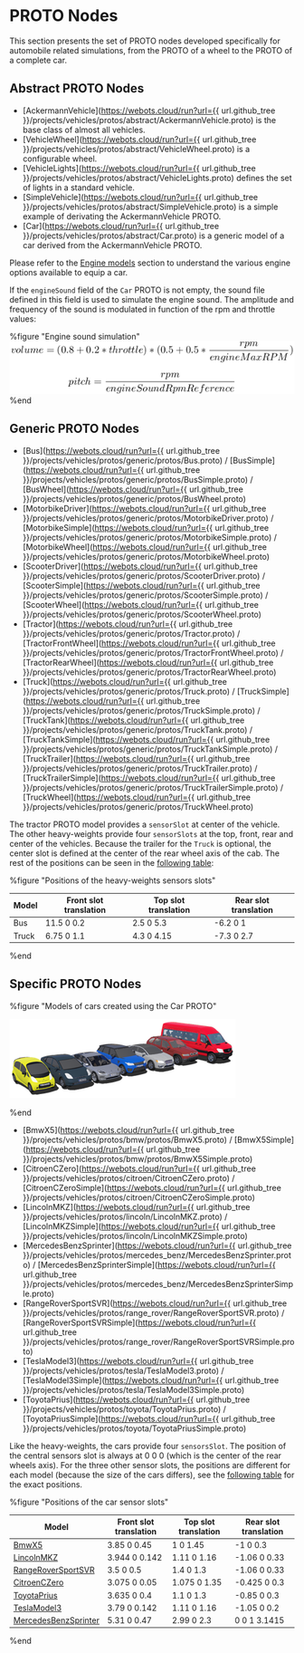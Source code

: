 # PROTO Nodes

This section presents the set of PROTO nodes developed specifically for automobile related simulations, from the PROTO of a wheel to the PROTO of a complete car.

## Abstract PROTO Nodes
- [AckermannVehicle](https://webots.cloud/run?url={{ url.github_tree }}/projects/vehicles/protos/abstract/AckermannVehicle.proto) is the base class of almost all vehicles.
- [VehicleWheel](https://webots.cloud/run?url={{ url.github_tree }}/projects/vehicles/protos/abstract/VehicleWheel.proto) is a configurable wheel.
- [VehicleLights](https://webots.cloud/run?url={{ url.github_tree }}/projects/vehicles/protos/abstract/VehicleLights.proto) defines the set of lights in a standard vehicle.
- [SimpleVehicle](https://webots.cloud/run?url={{ url.github_tree }}/projects/vehicles/protos/abstract/SimpleVehicle.proto) is a simple example of derivating the AckermannVehicle PROTO.
- [Car](https://webots.cloud/run?url={{ url.github_tree }}/projects/vehicles/protos/abstract/Car.proto) is a generic model of a car derived from the AckermannVehicle PROTO.

Please refer to the [Engine models](driver-library.md#engine-models) section to understand the various engine options available to equip a car.

If the `engineSound` field of the `Car` PROTO is not empty, the sound file defined in this field is used to simulate the engine sound.
The amplitude and frequency of the sound is modulated in function of the rpm and throttle values:

%figure "Engine sound simulation"
![engine_sound.png](images/engine_sound.png)
%end


## Generic PROTO Nodes

- [Bus](https://webots.cloud/run?url={{ url.github_tree }}/projects/vehicles/protos/generic/protos/Bus.proto) / [BusSimple](https://webots.cloud/run?url={{ url.github_tree }}/projects/vehicles/protos/generic/protos/BusSimple.proto) / [BusWheel](https://webots.cloud/run?url={{ url.github_tree }}/projects/vehicles/protos/generic/protos/BusWheel.proto)
- [MotorbikeDriver](https://webots.cloud/run?url={{ url.github_tree }}/projects/vehicles/protos/generic/protos/MotorbikeDriver.proto) / [MotorbikeSimple](https://webots.cloud/run?url={{ url.github_tree }}/projects/vehicles/protos/generic/protos/MotorbikeSimple.proto) / [MotorbikeWheel](https://webots.cloud/run?url={{ url.github_tree }}/projects/vehicles/protos/generic/protos/MotorbikeWheel.proto)
- [ScooterDriver](https://webots.cloud/run?url={{ url.github_tree }}/projects/vehicles/protos/generic/protos/ScooterDriver.proto) / [ScooterSimple](https://webots.cloud/run?url={{ url.github_tree }}/projects/vehicles/protos/generic/protos/ScooterSimple.proto) / [ScooterWheel](https://webots.cloud/run?url={{ url.github_tree }}/projects/vehicles/protos/generic/protos/ScooterWheel.proto)
- [Tractor](https://webots.cloud/run?url={{ url.github_tree }}/projects/vehicles/protos/generic/protos/Tractor.proto) / [TractorFrontWheel](https://webots.cloud/run?url={{ url.github_tree }}/projects/vehicles/protos/generic/protos/TractorFrontWheel.proto) / [TractorRearWheel](https://webots.cloud/run?url={{ url.github_tree }}/projects/vehicles/protos/generic/protos/TractorRearWheel.proto)
- [Truck](https://webots.cloud/run?url={{ url.github_tree }}/projects/vehicles/protos/generic/protos/Truck.proto) / [TruckSimple](https://webots.cloud/run?url={{ url.github_tree }}/projects/vehicles/protos/generic/protos/TruckSimple.proto) / [TruckTank](https://webots.cloud/run?url={{ url.github_tree }}/projects/vehicles/protos/generic/protos/TruckTank.proto) / [TruckTankSimple](https://webots.cloud/run?url={{ url.github_tree }}/projects/vehicles/protos/generic/protos/TruckTankSimple.proto) / [TruckTrailer](https://webots.cloud/run?url={{ url.github_tree }}/projects/vehicles/protos/generic/protos/TruckTrailer.proto) / [TruckTrailerSimple](https://webots.cloud/run?url={{ url.github_tree }}/projects/vehicles/protos/generic/protos/TruckTrailerSimple.proto) / [TruckWheel](https://webots.cloud/run?url={{ url.github_tree }}/projects/vehicles/protos/generic/protos/TruckWheel.proto)

The tractor PROTO model provides a `sensorSlot` at center of the vehicle.
The other heavy-weights provide four `sensorSlots` at the top, front, rear and center of the vehicles.
Because the trailer for the `Truck` is optional, the center slot is defined at the center of the rear wheel axis of the cab.
The rest of the positions can be seen in the [following table](#positions-of-the-heavy-weights-sensors-slots):

%figure "Positions of the heavy-weights sensors slots"

| Model   | Front slot translation | Top slot translation | Rear slot translation |
| ------- | ---------------------- | -------------------- | --------------------- |
| Bus     |             11.5 0 0.2 |            2.5 0 5.3 |              -6.2 0 1 |
| Truck   |             6.75 0 1.1 |           4.3 0 4.15 |            -7.3 0 2.7 |

%end

## Specific PROTO Nodes

%figure "Models of cars created using the Car PROTO"

![cars.png](images/cars.thumbnail.png)

%end

- [BmwX5](https://webots.cloud/run?url={{ url.github_tree }}/projects/vehicles/protos/bmw/protos/BmwX5.proto) / [BmwX5Simple](https://webots.cloud/run?url={{ url.github_tree }}/projects/vehicles/protos/bmw/protos/BmwX5Simple.proto)
- [CitroenCZero](https://webots.cloud/run?url={{ url.github_tree }}/projects/vehicles/protos/citroen/CitroenCZero.proto) / [CitroenCZeroSimple](https://webots.cloud/run?url={{ url.github_tree }}/projects/vehicles/protos/citroen/CitroenCZeroSimple.proto)
- [LincolnMKZ](https://webots.cloud/run?url={{ url.github_tree }}/projects/vehicles/protos/lincoln/LincolnMKZ.proto) / [LincolnMKZSimple](https://webots.cloud/run?url={{ url.github_tree }}/projects/vehicles/protos/lincoln/LincolnMKZSimple.proto)
- [MercedesBenzSprinter](https://webots.cloud/run?url={{ url.github_tree }}/projects/vehicles/protos/mercedes_benz/MercedesBenzSprinter.proto) / [MercedesBenzSprinterSimple](https://webots.cloud/run?url={{ url.github_tree }}/projects/vehicles/protos/mercedes_benz/MercedesBenzSprinterSimple.proto)
- [RangeRoverSportSVR](https://webots.cloud/run?url={{ url.github_tree }}/projects/vehicles/protos/range_rover/RangeRoverSportSVR.proto) / [RangeRoverSportSVRSimple](https://webots.cloud/run?url={{ url.github_tree }}/projects/vehicles/protos/range_rover/RangeRoverSportSVRSimple.proto)
- [TeslaModel3](https://webots.cloud/run?url={{ url.github_tree }}/projects/vehicles/protos/tesla/TeslaModel3.proto) / [TeslaModel3Simple](https://webots.cloud/run?url={{ url.github_tree }}/projects/vehicles/protos/tesla/TeslaModel3Simple.proto)
- [ToyotaPrius](https://webots.cloud/run?url={{ url.github_tree }}/projects/vehicles/protos/toyota/ToyotaPrius.proto) / [ToyotaPriusSimple](https://webots.cloud/run?url={{ url.github_tree }}/projects/vehicles/protos/toyota/ToyotaPriusSimple.proto)

Like the heavy-weights, the cars provide four `sensorsSlot`.
The position of the central sensors slot is always at 0 0 0 (which is the center of the rear wheels axis).
For the three other sensor slots, the positions are different for each model (because the size of the cars differs), see the [following table](#positions-of-the-car-sensor-slots) for the exact positions.

%figure "Positions of the car sensor slots"

| Model                | Front slot translation | Top slot translation | Rear slot translation |
| -------------------- | ---------------------- | -------------------- | --------------------- |
| [BmwX5](vehicle-bmw.md#bmwx5)                                         | 3.85 0 0.45   | 1 0 1.45     | -1 0 0.3     |
| [LincolnMKZ](vehicle-lincoln.md#lincolnmkz)                           | 3.944 0 0.142 | 1.11 0 1.16  | -1.06 0 0.33 |
| [RangeRoverSportSVR](vehicle-range-rover.md#rangeroversportsvr)       | 3.5 0 0.5     | 1.4 0 1.3    | -1.06 0 0.33 |
| [CitroenCZero](vehicle-citroen.md#citroenczero)                       | 3.075 0 0.05  | 1.075 0 1.35 | -0.425 0 0.3 |
| [ToyotaPrius](vehicle-toyota.md#toyotaprius)                          | 3.635 0 0.4   | 1.1 0 1.3    | -0.85 0 0.3  |
| [TeslaModel3](vehicle-tesla.md#teslamodel3)                           | 3.79 0 0.142  | 1.11 0 1.16  | -1.05 0 0.2  |
| [MercedesBenzSprinter](vehicle-mercedes-benz.md#mercedesbenzsprinter) | 5.31 0 0.47   | 2.99 0 2.3   | 0 0 1 3.1415 |


%end
